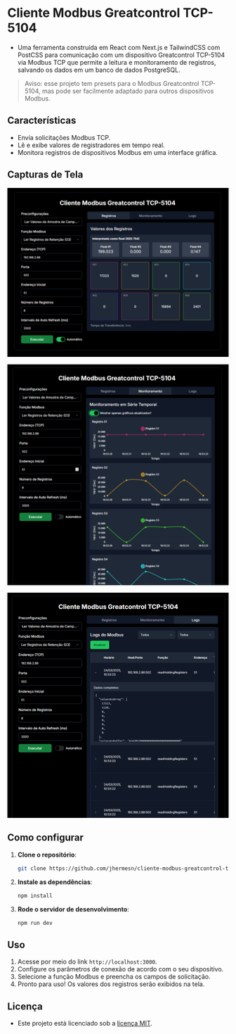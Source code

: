 # Cliente Modbus Greatcontrol TCP-5104
- Uma ferramenta construída em React com Next.js e TailwindCSS com PostCSS para comunicação com um dispositivo Greatcontrol TCP-5104 via Modbus TCP que permite a leitura e monitoramento de registros, salvando os dados em um banco de dados PostgreSQL.
> Aviso: esse projeto tem presets para o Modbus Greatcontrol TCP-5104, mas pode ser facilmente adaptado para outros dispositivos Modbus.

## Características
- Envia solicitações Modbus TCP.
- Lê e exibe valores de registradores em tempo real.
- Monitora registros de dispositivos Modbus em uma interface gráfica.

## Capturas de Tela
![Registros](repo-material/registros.png)

![Monitoramento](repo-material/monitoramento.png)

![Logs](repo-material/logs.png)

## Como configurar
1. **Clone o repositório**:
   ```bash
   git clone https://github.com/jhermesn/cliente-modbus-greatcontrol-tcp-5104.git
   ```
2. **Instale as dependências**:
   ```bash
   npm install
   ```
3. **Rode o servidor de desenvolvimento**:
   ```bash
   npm run dev
   ```

## Uso
1. Acesse por meio do link `http://localhost:3000`.
2. Configure os parâmetros de conexão de acordo com o seu dispositivo.
3. Selecione a função Modbus e preencha os campos de solicitação.
4. Pronto para uso! Os valores dos registros serão exibidos na tela.

## Licença
- Este projeto está licenciado sob a [licença MIT](LICENSE).